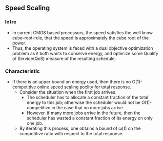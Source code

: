 ## Speed Scaling


### Intro
- In current CMOS based processors, the speed satisfies the well know cube-root-rule, that the speed is approximately the cube root of the power.
- Thus, the operating system is faced with a dual objective optimization problem as it both wants to conserve energy, and optimize some Qualify of Service(QoS) measure of the resulting schedule.

### Characteristic
- If there is an upper bound on energy used, then there is no O(1)-competitive online speed scaling poclity for total response.
  - Consider the situation when the first job arrives.
    - The scheduler has to allocate a constant fraction of the total energy to this job; otherwise the scheduler would not be O(1)-competitive in the case that no more jobs arrive.
    - However, if many more jobs arrive in the future, then the scheduler has wasted a constant fraction of its energy on only one job.
  - By iterating this process, one obtains a bound of &omega;(1) on the competitive ratio with respect to the total response.
